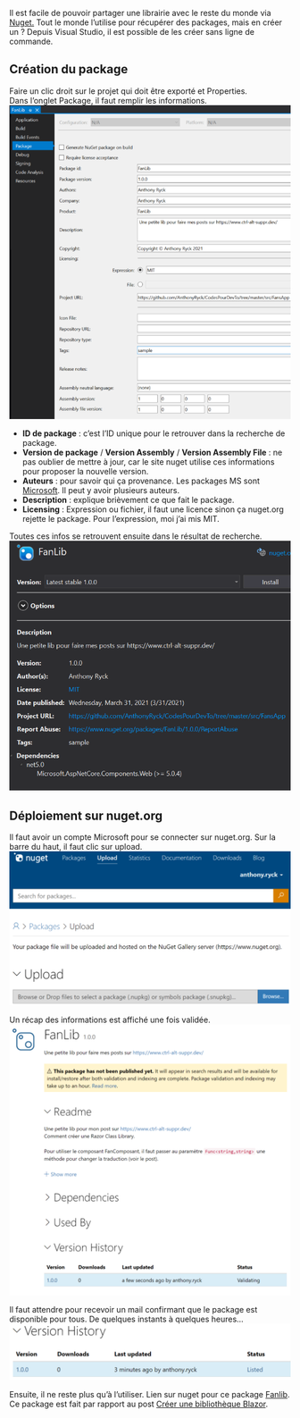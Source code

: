 Il est facile de pouvoir partager une librairie avec le reste du monde via [Nuget.](https://www.nuget.org/) Tout le monde l’utilise pour récupérer des packages, mais en créer un ? Depuis Visual Studio, il est possible de les créer sans ligne de commande.  
## Création du package

Faire un clic droit sur le projet qui doit être exporté et Properties.  
Dans l’onglet Package, il faut remplir les informations.   
![](https://raw.githubusercontent.com/AnthonyRyck/ctrl-alt-suppr/main/ImgBlog/Nuget/03-NugetInfo02.png)
* **ID de package** : c’est l’ID unique pour le retrouver dans la recherche de package.  
* **Version de package** / **Version Assembly** / **Version Assembly File** : ne pas oublier de mettre à jour, car le site nuget utilise ces informations pour proposer la nouvelle version.  
* **Auteurs** : pour savoir qui ça provenance. Les packages MS sont [Microsoft](https://www.nuget.org/profiles/Microsoft). Il peut y avoir plusieurs auteurs.  
* **Description** : explique brièvement ce que fait le package.  
* **Licensing** : Expression ou fichier, il faut une licence sinon ça nuget.org rejette le package. Pour l’expression, moi j’ai mis MIT.  

Toutes ces infos se retrouvent ensuite dans le résultat de recherche.  
![](https://raw.githubusercontent.com/AnthonyRyck/ctrl-alt-suppr/main/ImgBlog/Nuget/01-NugetInfo.png)
## Déploiement sur nuget.org

Il faut avoir un compte Microsoft pour se connecter sur nuget.org. Sur la barre du haut, il faut clic sur upload.  
![](https://raw.githubusercontent.com/AnthonyRyck/ctrl-alt-suppr/main/ImgBlog/Nuget/04-Upload-1024x561.png)

Un récap des informations est affiché une fois validée.  
![](https://raw.githubusercontent.com/AnthonyRyck/ctrl-alt-suppr/main/ImgBlog/Nuget/05-EnValidation-1024x986.png)

Il faut attendre pour recevoir un mail confirmant que le package est disponible pour tous. De quelques instants à quelques heures…  
![](https://raw.githubusercontent.com/AnthonyRyck/ctrl-alt-suppr/main/ImgBlog/Nuget/06-Valide-1024x204.png)

Ensuite, il ne reste plus qu’à l’utiliser. Lien sur nuget pour ce package [Fanlib](https://www.nuget.org/packages/FanLib/). Ce package est fait par rapport au post [Créer une bibliothèque Blazor](https://www.ctrl-alt-suppr.dev/2021/03/31/creer-une-bibliotheque-blazor/).  
